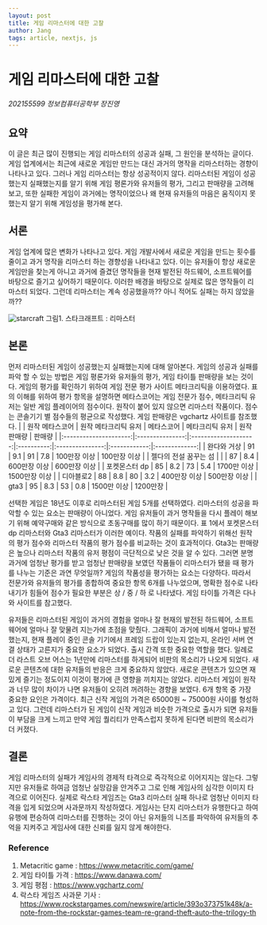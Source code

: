 ```yaml
---
layout: post
title: 게임 리마스터에 대한 고찰
author: Jang
tags: article, nextjs, js
---
```


# 게임 리마스터에 대한 고찰

###### 202155599 정보컴퓨터공학부 장진영

## 요약
이 글은 최근 많이 진행되는 게임 리마스터의 성공과 실패, 그 원인을 분석하는 글이다. 게임 업계에서는 최근에 새로운 게임만 만드는 대신 과거의 명작을 리마스터하는 경향이 나타나고 있다. 그러나 게임 리마스터는 항상 성공적이지 않다. 리마스터된 게임이 성공했는지 실패했는지를 알기 위해 게임 평론가와 유저들의 평가, 그리고 판매량을 고려해보고, 또한 실패한 게임이 과거에는 명작이었으나 왜 현재 유저들의 마음은 움직이지 못했는지 알기 위해 게임성을 평가해 본다.

## 서론
게임 업계에 많은 변화가 나타나고 있다. 게임 개발사에서 새로운 게임을 만드는 횟수를 줄이고 과거 명작을 리마스터 하는 경향성을 나타내고 있다. 이는 유저들이 항상 새로운 게임만을 찾는게 아니고 과거에 즐겼던 명작들을 현재 발전된 하드웨어, 소프트웨어를 바탕으로 즐기고 싶어하기 때문이다. 이러한 배경을 바탕으로 실제로 많은 명작들이 리마스터 되었다. 그런데 리마스터는 계속 성공했을까?? 아니 적어도 실패는 하지 않았을까??


![starcraft](https://ddglackrp.github.io/images/20231006/01.jpg)
그림1. 스타크래프트 : 리마스터

## 본론
먼저 리마스터된 게임이 성공했는지 실패했는지에 대해 알아본다. 게임의 성공과 실패를 파악 할 수 있는 방법은 게임 평론가와 유저들의 평가, 게임 타이틀 판매량을 보는 것이다. 게임의 평가를 확인하기 위하여 게임 전문 평가 사이트 메타크리틱을 이용하였다. 표의 이해를 위하여 평가 항목을 설명하면 메타스코어는 게임 전문가 점수, 메타크리틱 유저는 일반 게임 플레이어의 점수이다. 원작이 붙어 있지 않으면 리마스터 작품이다. 점수는 콘솔기기 별 점수들의 평균으로 작성했다. 게임 판매량은 vgchartz 사이트를 참조했다.
|                       | 원작 메타스코어 | 원작 메타크리틱 유저 | 메타스코어 | 메타크리틱 유저 | 원작 판매량  |     판매량    |
|:---------------------:|:---------------:|:--------------------:|:----------:|:---------------:|:------------:|:-------------:|
|      완다와 거상      |        91       |          9.1         |     91     |       7.8       | 100만장 이상 |  100만장 이상 |
| 젤다의 전설 꿈꾸는 섬 |                 |                      |     87     |       8.4       | 600만장 이상 |  600만장 이상 |
|     포켓몬스터 dp     |        85       |          8.2         |     73     |       5.4       |  1700만 이상 | 1500만장 이상 |
|       디아블로2       |        88       |          8.8         |     80     |       3.2       | 400만장 이상 |  500만장 이상 |
|          gta3         |        95       |          8.3         |     53     |       0.8       |  1500만 이상 |    1200만장   |

선택한 게임은 18년도 이후로 리마스터된 게임 5개를 선택하였다. 리마스터의 성공을 파악할 수 있는 요소는 판매량이 아니었다. 게임 유저들이 과거 명작들을 다시 플레이 해보기 위해 예약구매와 같은 방식으로 초동구매를 많이 하기 때문이다. 표 1에서 포켓몬스터 dp 리마스터와 Gta3 리마스터가 이러한 예이다. 작품의 실패를 파악하기 위해선 원작의 평가 점수와 리마스터 작품의 평가 점수를 비교하는 것이 효과적이다. Gta3는 판매량은 높으나 리마스터 작품의 유저 평점이 극단적으로 낮은 것을 알 수 있다.
그러면 분명 과거에 엄청난 평가를 받고 엄청난 판매량을 보였던 작품들이 리마스터가 됐을 때 평가를 나누는 기준은 과연 무엇일까? 게임의 작품성을 평가하는 요소는 다양하다. 따라서 전문가와 유저들의 평가를 종합하여 중요한 항목 6개를 나누었으며, 명확한 점수로 나타내기가 힘들어 점수가 필요한 부분은 상 / 중 / 하 로 나타냈다. 게임 타이틀 가격은 다나와 사이트를 참고했다.



유저들은 리마스터된 게임이 과거의 경험을 얼마나 잘 현재의 발전된 하드웨어, 소프트웨어에 얼마나 잘 맞물려 지는가에 초점을 맞췄다. 그래픽이 과거에 비해서 얼마나 발전했는지, 현재 플레이 중인 콘솔 기기에서 프레임 드랍이 있는지 없는지, 온라인 서버 연결 상태가 고른지가 중요한 요소가 되었다. 출시 간격 또한 중요한 역할을 했다. 일례로 더 라스트 오브 어스는 1년만에 리마스터를 하게되어 비판의 목소리가 나오게 되었다. 새로운 콘텐츠에 대한 유저들의 반응은 크게 중요하지 않았다. 새로운 콘텐츠가 있으면 재밌게 즐기는 정도이지 이것이 평가에 큰 영향을 끼치지는 않았다. 리마스터 게임이 원작과 너무 많이 차이가 나면 유저들이 오히려 꺼려하는 경향을 보였다.
6개 항목 중 가장 중요한 요인은 가격이다. 최근 신작 게임의 가격은 65000원 ~ 75000원 사이를 형성하고 있다. 그런데 리마스터가 된 게임이 신작 게임과 비슷한 가격으로 출시가 되면 유저들이 부담을 크게 느끼고 만약 게임 퀄리티가 만족스럽지 못하게 된다면 비판의 목소리가 더 커졌다.


## 결론
게임 리마스터의 실패가 게임사의 경제적 타격으로 즉각적으로 이어지지는 않는다. 그렇지만 유저들로 하여금 엄청난 실망감을 안겨주고 그로 인해 게임사의 심각한 이미지 타격으로 이어진다. 실제로 락스타 게임즈는 Gta3 리마스터 실패 하나로 엄청난 이미지 타격을 입게 되었으며 사과문까지 작성하였다. 게임사는 단지 리마스터가 유행한다고 하여 유행에 편승하여 리마스터를 진행하는 것이 아닌 유저들의 니즈를 파악하여 유저들의 추억을 지켜주고 게임사에 대한 신뢰를 잃지 않게 해야한다.


### Reference
1. Metacritic game : https://www.metacritic.com/game/
2. 게임 타이틀 가격 : https://www.danawa.com/
3. 게임 평점 : https://www.vgchartz.com/
4. 락스타 게임즈 사과문 기사 : https://www.rockstargames.com/newswire/article/393o373751k48k/a-note-from-the-rockstar-games-team-re-grand-theft-auto-the-trilogy-th


